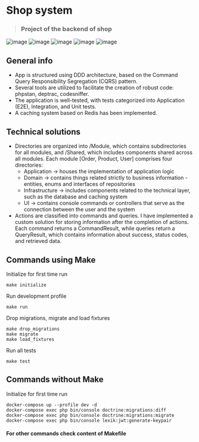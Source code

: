 # Shop system

> ### Project of the backend of shop

![image](https://img.shields.io/badge/PHP-777BB4?style=for-the-badge&logo=php&logoColor=white)
![image](https://img.shields.io/badge/Symfony-000000?style=for-the-badge&logo=Symfony&logoColor=white)
![image](https://img.shields.io/badge/redis-%23DD0031.svg?&style=for-the-badge&logo=redis&logoColor=white)
![image](https://img.shields.io/badge/MySQL-005C84?style=for-the-badge&logo=mysql&logoColor=white)
![image](https://img.shields.io/badge/Docker-2CA5E0?style=for-the-badge&logo=docker&logoColor=white)

## General info

- App is structured using DDD architecture, based on the Command Query Responsibility Segregation (CQRS) pattern.
- Several tools are utilized to facilitate the creation of robust code: phpstan, deptrac, codesniffer.
- The application is well-tested, with tests categorized into Application (E2E), Integration, and Unit tests.
- A caching system based on Redis has been implemented.

## Technical solutions

- Directories are organized into /Module, which contains subdirectories for all modules, and /Shared, which includes 
components shared across all modules. Each module [Order, Product, User] comprises four directories:
    - Application -> houses the implementation of application logic
    - Domain -> contains things related strictly to business information - entities, enums and interfaces of repositories
    - Infrastructure -> includes components related to the technical layer, such as the database and caching system
    - UI -> contains console commands or controllers that serve as the connection between the user and the system
- Actions are classified into commands and queries. I have implemented a custom solution for storing information after 
the completion of actions. Each command returns a CommandResult, while queries return a QueryResult, which contains 
information about success, status codes, and retrieved data.

## Commands using Make

Initialize for first time run

    make initialize

Run development profile

    make run

Drop migrations, migrate and load fixtures

    make drop_migrations
    make migrate
    make load_fixtures

Run all tests

    make test

## Commands without Make

Initialize for first time run

    docker-compose up --profile dev -d
	docker-compose exec php bin/console doctrine:migrations:diff
	docker-compose exec php bin/console doctrine:migrations:migrate
	docker-compose exec php bin/console lexik:jwt:generate-keypair

#### For other commands check content of Makefile